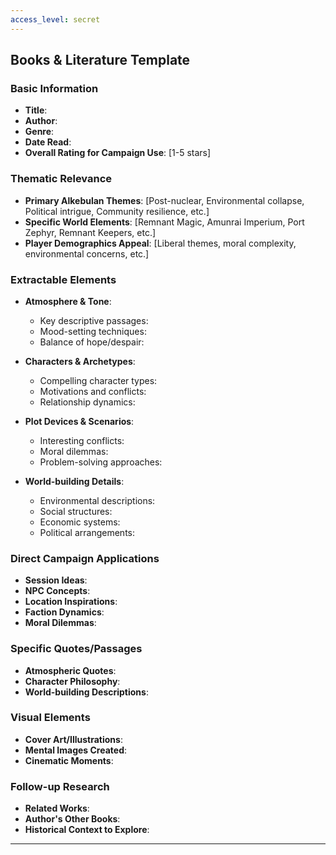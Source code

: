 ```yaml
---
access_level: secret
---
```


## Books & Literature Template

### **Basic Information**
- **Title**: 
- **Author**: 
- **Genre**: 
- **Date Read**: 
- **Overall Rating for Campaign Use**: [1-5 stars]

### **Thematic Relevance**
- **Primary Alkebulan Themes**: [Post-nuclear, Environmental collapse, Political intrigue, Community resilience, etc.]
- **Specific World Elements**: [Remnant Magic, Amunrai Imperium, Port Zephyr, Remnant Keepers, etc.]
- **Player Demographics Appeal**: [Liberal themes, moral complexity, environmental concerns, etc.]

### **Extractable Elements**
- **Atmosphere & Tone**: 
  - Key descriptive passages:
  - Mood-setting techniques:
  - Balance of hope/despair:

- **Characters & Archetypes**:
  - Compelling character types:
  - Motivations and conflicts:
  - Relationship dynamics:

- **Plot Devices & Scenarios**:
  - Interesting conflicts:
  - Moral dilemmas:
  - Problem-solving approaches:

- **World-building Details**:
  - Environmental descriptions:
  - Social structures:
  - Economic systems:
  - Political arrangements:

### **Direct Campaign Applications**
- **Session Ideas**: 
- **NPC Concepts**: 
- **Location Inspirations**: 
- **Faction Dynamics**: 
- **Moral Dilemmas**: 

### **Specific Quotes/Passages**
- **Atmospheric Quotes**: 
- **Character Philosophy**: 
- **World-building Descriptions**: 

### **Visual Elements**
- **Cover Art/Illustrations**: 
- **Mental Images Created**: 
- **Cinematic Moments**: 

### **Follow-up Research**
- **Related Works**: 
- **Author's Other Books**: 
- **Historical Context to Explore**: 

---

